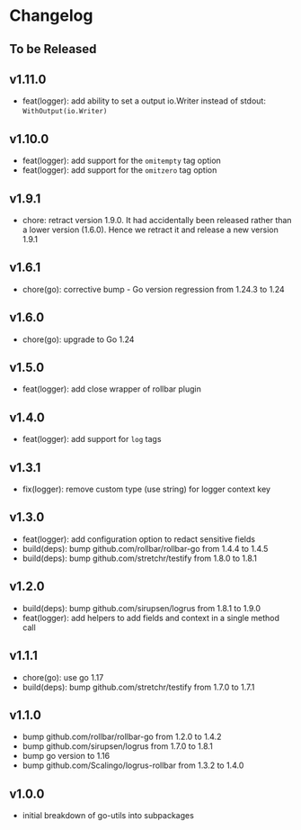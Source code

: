 # Changelog

## To be Released

## v1.11.0

* feat(logger): add ability to set a output io.Writer instead of stdout: `WithOutput(io.Writer)`

## v1.10.0

* feat(logger): add support for the `omitempty` tag option
* feat(logger): add support for the `omitzero` tag option

## v1.9.1

* chore: retract version 1.9.0. It had accidentally been released rather than a lower version (1.6.0). Hence we retract it and release a new version 1.9.1

## v1.6.1

* chore(go): corrective bump - Go version regression from 1.24.3 to 1.24

## v1.6.0

* chore(go): upgrade to Go 1.24

## v1.5.0

* feat(logger): add close wrapper of rollbar plugin

## v1.4.0

* feat(logger): add support for `log` tags

## v1.3.1

* fix(logger): remove custom type (use string) for logger context key

## v1.3.0

* feat(logger): add configuration option to redact sensitive fields
* build(deps): bump github.com/rollbar/rollbar-go from 1.4.4 to 1.4.5
* build(deps): bump github.com/stretchr/testify from 1.8.0 to 1.8.1

## v1.2.0

* build(deps): bump github.com/sirupsen/logrus from 1.8.1 to 1.9.0
* feat(logger): add helpers to add fields and context in a single method call

## v1.1.1

* chore(go): use go 1.17
* build(deps): bump github.com/stretchr/testify from 1.7.0 to 1.7.1

## v1.1.0

* bump github.com/rollbar/rollbar-go from 1.2.0 to 1.4.2
* bump github.com/sirupsen/logrus from 1.7.0 to 1.8.1
* bump go version to 1.16
* bump github.com/Scalingo/logrus-rollbar from 1.3.2 to 1.4.0

## v1.0.0

* initial breakdown of go-utils into subpackages
